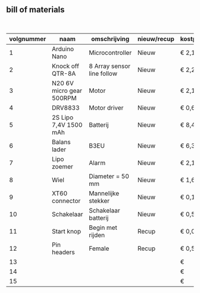 ## bill of materials
<br />

|volgnummer|naam|omschrijving|nieuw/recup|kostprijs/stuk|aantal|subtotaal|
|----------|----|------------|-----------|---------|------|---------|
|         1|Arduino Nano|Microcontroller|Nieuw|€ 2,15|1|€ 2,15|
|         2|Knock off QTR-8A|8 Array sensor line follow |Nieuw|€ 2,26|1|€ 2,26|
|         3|N20 6V micro gear 500RPM|Motor|Nieuw|€ 2,16|2|€ 4,32|
|         4|DRV8833|Motor driver|Nieuw|€ 0,61|1|€ 0,61|
|         5|2S Lipo 7,4V 1500 mAh|Batterij|Nieuw|€ 8,45|1|€ 8,45|
|         6|Balans lader|B3EU|Nieuw|€ 6,33|1|€ 6,33|
|         7|Lipo zoemer|Alarm|Nieuw|€ 2,17|1|€ 2,17|
|         8|Wiel|Diameter = 50 mm|Nieuw|€ 1,60|2|€ 3,20|
|         9|XT60 connector|Mannelijke stekker|Nieuw|€ 0,19|1|€ 0,19|
|         10|Schakelaar|Schakelaar batterij|Nieuw|€ 0,55|1|€ 0,55|
|         11|Start knop|Begin met rijden|Recup|€ 0,05|1|€ 0,05|
|         12|Pin headers|Female|Recup|€ 0,55|1|€ 0,55|
|         13||||€ ||€ |
|         14||||€ ||€ |
|         15||||€ ||€ |
